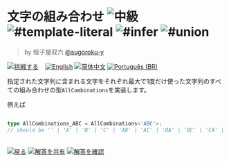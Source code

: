 <!--info-header-start--><h1>文字の組み合わせ <img src="https://img.shields.io/badge/-%E4%B8%AD%E7%B4%9A-d9901a" alt="中級"/> <img src="https://img.shields.io/badge/-%23template--literal-999" alt="#template-literal"/> <img src="https://img.shields.io/badge/-%23infer-999" alt="#infer"/> <img src="https://img.shields.io/badge/-%23union-999" alt="#union"/></h1><blockquote><p>by 蛭子屋双六 <a href="https://github.com/sugoroku-y" target="_blank">@sugoroku-y</a></p></blockquote><p><a href="https://tsch.js.org/4260/play/ja" target="_blank"><img src="https://img.shields.io/badge/-%E6%8C%91%E6%88%A6%E3%81%99%E3%82%8B-3178c6?logo=typescript&logoColor=white" alt="挑戦する"/></a> &nbsp;&nbsp;&nbsp;<a href="./README.md" target="_blank"><img src="https://img.shields.io/badge/-English-gray" alt="English"/></a>  <a href="./README.zh-CN.md" target="_blank"><img src="https://img.shields.io/badge/-%E7%AE%80%E4%BD%93%E4%B8%AD%E6%96%87-gray" alt="简体中文"/></a>  <a href="./README.pt-BR.md" target="_blank"><img src="https://img.shields.io/badge/-Portugu%C3%AAs%20(BR)-gray" alt="Português (BR)"/></a> </p><!--info-header-end-->

指定された文字列に含まれる文字をそれぞれ最大で1度だけ使った文字列のすべての組み合わせの型`AllCombinations`を実装します。

例えば

```ts

type AllCombinations_ABC = AllCombinations<'ABC'>;
// should be '' | 'A' | 'B' | 'C' | 'AB' | 'AC' | 'BA' | 'BC' | 'CA' | 'CB' | 'ABC' | 'ACB' | 'BAC' | 'BCA' | 'CAB' | 'CBA'
```


<!--info-footer-start--><br><a href="../../README.ja.md" target="_blank"><img src="https://img.shields.io/badge/-%E6%88%BB%E3%82%8B-grey" alt="戻る"/></a> <a href="https://tsch.js.org/4260/answer/ja" target="_blank"><img src="https://img.shields.io/badge/-%E8%A7%A3%E7%AD%94%E3%82%92%E5%85%B1%E6%9C%89-teal" alt="解答を共有"/></a> <a href="https://tsch.js.org/4260/solutions" target="_blank"><img src="https://img.shields.io/badge/-%E8%A7%A3%E7%AD%94%E3%82%92%E7%A2%BA%E8%AA%8D-de5a77?logo=awesome-lists&logoColor=white" alt="解答を確認"/></a> <!--info-footer-end-->